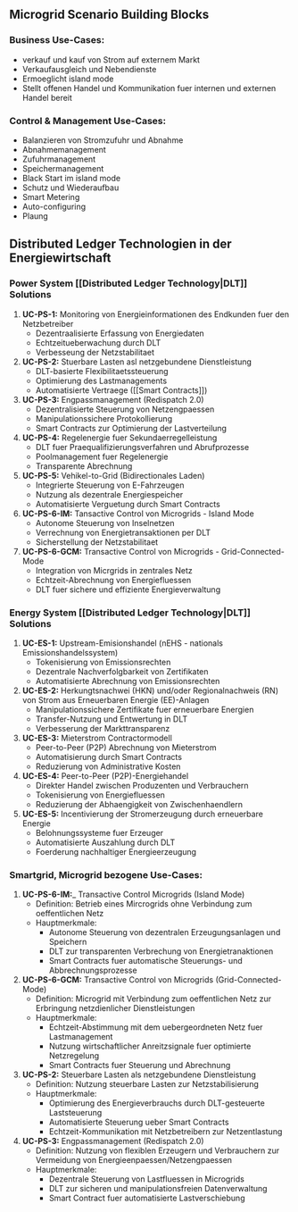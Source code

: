 ## Microgrid Scenario Building Blocks
### Business Use-Cases:
- verkauf und kauf von Strom auf externem Markt
- Verkaufausgleich und Nebendienste
- Ermoeglicht island mode
- Stellt offenen Handel und Kommunikation fuer internen und externen Handel bereit

### Control & Management Use-Cases:
- Balanzieren von Stromzufuhr und Abnahme
- Abnahmemanagement
- Zufuhrmanagement
- Speichermanagement
- Black Start im island mode
- Schutz und Wiederaufbau
- Smart Metering
- Auto-configuring
- Plaung

## Distributed Ledger Technologien in der Energiewirtschaft
### Power System [[Distributed Ledger Technology|DLT]] Solutions
1) __UC-PS-1:__ Monitoring von Energieinformationen des Endkunden fuer den Netzbetreiber
   - Dezentraalisierte Erfassung von Energiedaten
   - Echtzeitueberwachung durch DLT
   - Verbesseung der Netzstabilitaet
2) __UC-PS-2:__ Stuerbare Lasten asl netzgebundene Dienstleistung
   - DLT-basierte Flexibilitaetssteuerung
   - Optimierung des Lastmanagements
   - Automatisierte Vertraege ([[Smart Contracts]])
3) __UC-PS-3:__ Engpassmanagement (Redispatch 2.0)
   - Dezentralisierte Steuerung von Netzengpaessen
   - Manipulationssichere Protokollierung
   - Smart Contracts zur Optimierung der Lastverteilung
4) __UC-PS-4:__ Regelenergie fuer Sekundaerregelleistung
   - DLT fuer Praequalifizierungsverfahren und Abrufprozesse
   - Poolmanagement fuer Regelenergie
   - Transparente Abrechnung
5) __UC-PS-5:__ Vehikel-to-Grid (Bidirectionales Laden)
   - Integrierte Steuerung von E-Fahrzeugen
   - Nutzung als dezentrale Energiespeicher
   - Automatisierte Verguetung durch Smart Contracts
6) __UC-PS-6-IM:__ Tansactive Control von Microgrids - Island Mode
   - Autonome Steuerung von Inselnetzen
   - Verrechnung von Energietransaktionen per DLT
   - Sicherstellung der Netzstabilitaet
7) __UC-PS-6-GCM:__ Transactive Control von Microgrids - Grid-Connected-Mode
   - Integration von Micrgrids in zentrales Netz
   - Echtzeit-Abrechnung von Energiefluessen
   - DLT fuer sichere und effiziente Energieverwaltung

### Energy System [[Distributed Ledger Technology|DLT]] Solutions
1) __UC-ES-1:__ Upstream-Emisionshandel (nEHS - nationals Emissionshandelssystem)
   - Tokenisierung von Emissionsrechten
   - Dezentrale Nachverfolgbarkeit von Zertifikaten
   - Automatisierte Abrechnung von Emissionsrechten
2) __UC-ES-2:__ Herkungtsnachwei (HKN) und/oder Regionalnachweis (RN) von Strom aus Erneuerbaren Energie (EE)-Anlagen
   - Manipulationssichere Zertifikate fuer erneuerbare Energien
   - Transfer-Nutzung und Entwertung in DLT
   - Verbesserung der Markttransparenz
3) __UC-ES-3:__ Mieterstrom Contractormodell
   - Peer-to-Peer (P2P) Abrechnung von Mieterstrom
   - Automatisierung durch Smart Contracts
   - Reduzierung von Administrative Kosten
4) __UC-ES-4:__ Peer-to-Peer (P2P)-Energiehandel
   - Direkter Handel zwischen Produzenten und Verbrauchern
   - Tokenisierung von Energiefluessen
   - Reduzierung der Abhaengigkeit von Zwischenhaendlern
5) __UC-ES-5:__ Incentivierung der Stromerzeugung durch erneuerbare Energie
   - Belohnungssysteme fuer Erzeuger
   - Automatisierte Auszahlung durch DLT
   - Foerderung nachhaltiger Energieerzeugung
### Smartgrid, Microgrid bezogene Use-Cases:
1) __UC-PS-6-IM:___ Transactive Control Microgrids (Island Mode)
   - Definition: Betrieb eines Mircrogrids ohne Verbindung zum oeffentlichen Netz
   - Hauptmerkmale:
     - Autonome Steuerung von dezentralen Erzeugungsanlagen und Speichern
     - DLT zur transparenten Verbrechung von Energietranaktionen
     - Smart Contracts fuer automatische Steuerungs- und Abbrechnungsprozesse
2) __UC-PS-6-GCM:__ Transactive Control von Microgrids (Grid-Connected-Mode)
   - Definition: Microgrid mit Verbindung zum oeffentlichen Netz zur Erbringung netzdienlicher Dienstleistungen
   - Hauptmerkmale:
     - Echtzeit-Abstimmung mit dem uebergeordneten Netz fuer Lastmanagement
     - Nutzung wirtschaftlicher Anreitzsignale fuer optimierte Netzregelung
     - Smart Contracts fuer Steuerung und Abrechnung
3) __UC-PS-2:__ Steuerbare Lasten als netzgebundene Dienstleistung
   - Definition: Nutzung steuerbare Lasten zur Netzstabilisierung
   - Hauptmerkmale:
     - Optimierung des Energieverbrauchs durch DLT-gesteuerte Laststeuerung
     - Automatisierte Steuerung ueber Smart Contracts
     - Echtzeit-Kommunikation mit Netzbetreibern zur Netzentlastung
4) __UC-PS-3:__ Engpassmanagement (Redispatch 2.0)
   - Definition: Nutzung von flexiblen Erzeugern und Verbrauchern zur Vermeidung von Energieenpaessen/Netzengpaessen
   - Hauptmerkmale:
     - Dezentrale Steuerung von Lastfluessen in Microgrids
     - DLT zur sicheren und manipulationsfreien Datenverwaltung
     - Smart Contract fuer automatisierte Lastverschiebung


